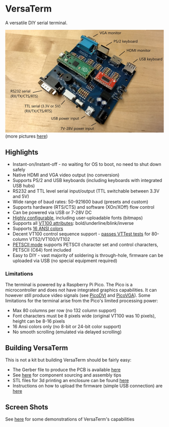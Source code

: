 # VersaTerm
A versatile DIY serial terminal.

![Labeled Board](hardware/pictures/board_labeled.jpg)
(more pictures [here](hardware/pictures/ReadMe.md))

## Highlights

- Instant-on/Instant-off - no waiting for OS to boot, no need to shut down safely
- Native HDMI and VGA video output (no conversion)
- Supports PS/2 and USB keyboards (including keyboards with integrated USB hubs)
- RS232 and TTL level serial input/output (TTL switchable between 3.3V and 5V)
- Wide range of baud rates: 50-921600 baud (presets and custom)
- Supports hardware (RTS/CTS) and software (XOn/XOff) flow control
- Can be powered via USB or 7-28V DC
- [Highly configurable](software/screenshots/settings.md), including user-uploadable fonts (bitmaps)
- Supports all [VT100 attributes](software/screenshots/vt100.md): bold/underline/blink/inverse
- Supports [16 ANSI colors](software/screenshots/vt100.md#ANSI-Colors)
- Decent VT100 control sequence support - [passes VTTest tests](software/screenshots/vttest.md) for 80-column VT52/VT100/VT102
- [PETSCII mode](software/screenshots/petscii.md) supports PETSCII character set and control characters, PETSCII (C64) font included
- Easy to DIY - vast majority of soldering is through-hole, firmware can be uploaded via USB (no special equipment required)

### Limitations

The terminal is powered by a Raspberry Pi Pico. The Pico is a microcontroller and does not have integrated graphics
capabilities. It can however still produce video signals (see [PicoDVI](https://github.com/Wren6991/PicoDVI) 
and [PicoVGA](https://github.com/Panda381/PicoVGA)). 
Some limitations for the terminal arise from the Pico's limited processing power:

- Max 80 columns per row (no 132 column support)
- Font characters must be 8 pixels wide (original VT100 was 10 pixels), height can be 8-16 pixels
- 16 Ansi colors only (no 8-bit or 24-bit color support)
- No smooth scrolling (emulated via delayed scrolling)

## Building VersaTerm

This is not a kit but building VersaTerm should be fairly easy:

- The Gerber file to produce the PCB is available [here](https://github.com/dhansel/VersaTerm/raw/main/hardware/PCB/VersaTermGerber.zip)
- See [here](hardware/PCB/ReadMe.md) for component sourcing and assembly tips
- STL files for 3d printing an enclosure can be found [here](hardware/enclosure)
- Instructions on how to upload the firmware (simple USB connection) are [here](software/ReadMe.md)

## Screen Shots

See [here](software/screenshots/ReadMe.md) for some demonstrations of VersaTerm's capabilities
